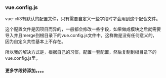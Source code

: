 ### vue.config.js

vue-cli3有默认的配置文件，只有需要自定义一些字段时才会用到这个配合文件。

这个配置文件是因项目而异的，一般都会修改一些字段，如果做成模块之后就需要导入并且merge到根目录下的vue.config.js文件中，这样做是没有任何意义的，因为自定义共性基本上不存在。

所以我的解决方式是，根据自己的习惯，配置一套配置，然后复制到根目录下的vue.config.js里。

#### 更多字段待添加。。。。

